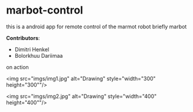 # marbot-control

this is a android app for remote control of the marmot robot briefly marbot

**Contributors**:

* Dimitri Henkel
* Bolorkhuu Dariimaa

on action


<img src="imgs/img1.jpg" alt="Drawing" style="width="300" height="300""/>

<img src="imgs/img2.jpg" alt="Drawing" style="width="400" height="400""/>


